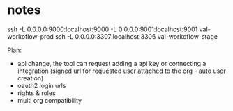 # notes

ssh -L 0.0.0.0:9000:localhost:9000 -L 0.0.0.0:9001:localhost:9001 val-workoflow-prod
ssh -L 0.0.0.0:3307:localhost:3306 val-workoflow-stage

Plan:
 - api change, the tool can request adding a api key or connecting a integration (signed url for requested user attached to the org - auto user creation)
 - oauth2 login urls
 - rights & roles
 - multi org compatibility
